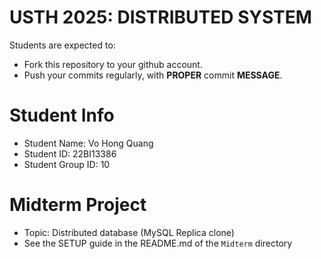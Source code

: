 USTH 2025: DISTRIBUTED SYSTEM
=====================================================

Students are expected to:
* Fork this repository to your github account.
* Push your commits regularly, with **PROPER** commit **MESSAGE**.


Student Info
=========================

* Student Name: Vo Hong Quang
* Student ID: 22BI13386
* Student Group ID: 10


Midterm Project
=========================

* Topic: Distributed database (MySQL Replica clone)
* See the SETUP guide in the README.md of the `Midterm` directory